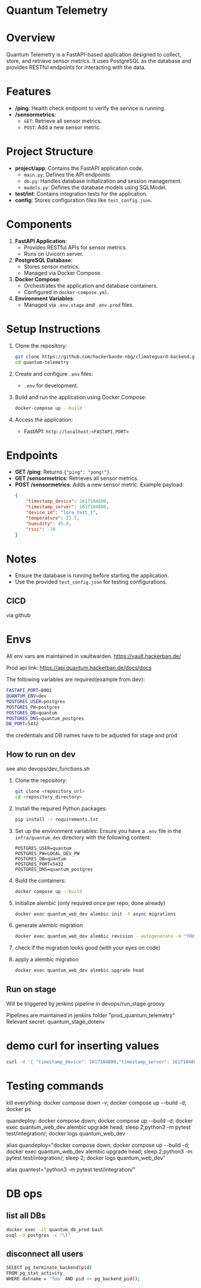 # Quantum Telemetry

# Overview
Quantum Telemetry is a FastAPI-based application designed to collect, store, and retrieve sensor metrics. It uses PostgreSQL as the database and provides RESTful endpoints for interacting with the data.

# Features
- **/ping**: Health check endpoint to verify the service is running.
- **/sensormetrics**: 
  - `GET`: Retrieve all sensor metrics.
  - `POST`: Add a new sensor metric.

# Project Structure
- **project/app**: Contains the FastAPI application code.
  - `main.py`: Defines the API endpoints.
  - `db.py`: Handles database initialization and session management.
  - `models.py`: Defines the database models using SQLModel.
- **test/int**: Contains integration tests for the application.
- **config**: Stores configuration files like `test_config.json`.

# Components
1. **FastAPI Application**:
   - Provides RESTful APIs for sensor metrics.
   - Runs on Uvicorn server.
2. **PostgreSQL Database**:
   - Stores sensor metrics.
   - Managed via Docker Compose.
3. **Docker Compose**:
   - Orchestrates the application and database containers.
   - Configured in `docker-compose.yml`.
4. **Environment Variables**:
   - Managed via `.env.stage` and `.env.prod` files.

# Setup Instructions
1. Clone the repository:
   ```bash
   git clone https://github.com/hackerbande-nbg/climateguard-backend.git
   cd quantum-telemetry
   ```

2. Create and configure `.env` files:
   - `.env` for development.
   
3. Build and run the application using Docker Compose:
   ```bash
   docker-compose up --build
   ```

4. Access the application:
   - FastAPI: `http://localhost:<FASTAPI_PORT>`

# Endpoints
- **GET /ping**: Returns `{"ping": "pong!"}`.
- **GET /sensormetrics**: Retrieves all sensor metrics.
- **POST /sensormetrics**: Adds a new sensor metric. Example payload:
  ```json
  {
      "timestamp_device": 1617184800,
      "timestamp_server": 1617184800,
      "device_id": "lora_test_1",
      "temperature": 22.5,
      "humidity": 45.0,
      "rssi": -70
  }
  ```

# Notes
- Ensure the database is running before starting the application.
- Use the provided `test_config.json` for testing configurations.

## CICD

via github

# Envs 

All env vars are maintained in vaultwarden.
https://vault.hackerban.de/


Prod api link: https://api.quantum.hackerban.de/docs/docs

The following variables are required(example from dev):
```bash
FASTAPI_PORT=8001
QUANTUM_ENV=dev
POSTGRES_USER=postgres
POSTGRES_PW=postgres
POSTGRES_DB=quantum
POSTGRES_DNS=quantum_postgres
DB_PORT=5432
```

the credentials and DB names have to be adjusted for stage and prod

## How to run on dev

see also devops/dev_functions.sh

1. Clone the repository:
    ```sh
    git clone <repository_url>
    cd <repository_directory>
    ```

1. Install the required Python packages:
    ```sh
    pip install -r requirements.txt
    ```

1. Set up the environment variables:
    Ensure you have a `.env` file in the `infra/quantum_dev` directory with the following content:
    ```dotenv
    POSTGRES_USER=quantum
    POSTGRES_PW=LOCAL_DEV_PW
    POSTGRES_DB=quantum
    POSTGRES_PORT=5432
    POSTGRES_DNS=quantum_postgres
    ```
   
1. Build the containers:
    ```sh
    docker compose up --build
    ```

1. Initialize alembic (only required once per repo, done already)
    ```sh
    docker exec quantum_web_dev alembic init -t async migrations
    ```

1. generate alembic migration
    ```sh
    docker exec quantum_web_dev alembic revision --autogenerate -m "YOUR_NAME"
    ```
1. check if the migration looks good (with your eyes on code)

1. apply a alembic migration
    ```sh
    docker exec quantum_web_dev alembic upgrade head
    ```
## Run on stage

Will be triggered by jenkins pipeline in devops/run_stage.groovy

Pipelines are maintained in jenkins folder "prod_quantum_telemetry"
Relevant secret: quantum_stage_dotenv

# demo curl for inserting values
```bash
curl -d '{ "timestamp_device": 1617184800,"timestamp_server": 1617184800,"device_id": 1,"temperature": 22.5,"humidity": 45.0}' -H "Content-Type: application/json" -X POST http://localhost:9301/sensormetrics
```

# Testing commands

kill everything:
docker compose down -v; docker compose up --build -d; docker ps

quandeploy:
docker compose down; docker compose up --build -d; docker exec quantum_web_dev alembic upgrade head; sleep 2;python3 -m pytest test/integration/; docker logs quantum_web_dev

alias quandeploy="docker compose down; docker compose up --build -d; docker exec quantum_web_dev alembic upgrade head; sleep 2;python3 -m pytest test/integration/; sleep 2; docker logs quantum_web_dev"

alias quantest="python3 -m pytest test/integration/"

# DB ops

## list all DBs
```bash
docker exec -it quantum_db_prod bash
psql -U postgres -c "\l"
```

## disconnect all users
```bash
SELECT pg_terminate_backend(pid)
FROM pg_stat_activity
WHERE datname = 'foo' AND pid <> pg_backend_pid();
```